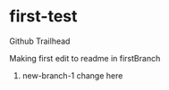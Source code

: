 # first-test
Github Trailhead

Making first edit to readme in firstBranch


1. new-branch-1 change here

